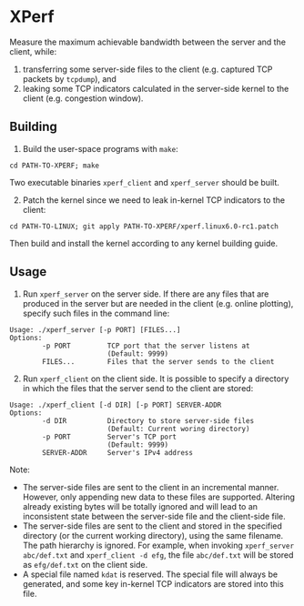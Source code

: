 XPerf
=====

Measure the maximum achievable bandwidth between the server and the client, while:
  1. transferring some server-side files to the client (e.g. captured TCP packets by `tcpdump`), and
  2. leaking some TCP indicators calculated in the server-side kernel to the client (e.g. congestion window).

Building
-----

 1. Build the user-space programs with `make`:
```
cd PATH-TO-XPERF; make
```
 Two executable binaries `xperf_client` and `xperf_server` should be built.

 2. Patch the kernel since we need to leak in-kernel TCP indicators to the client:
```
cd PATH-TO-LINUX; git apply PATH-TO-XPERF/xperf.linux6.0-rc1.patch
```
 Then build and install the kernel according to any kernel building guide.

Usage
-----
  1. Run `xperf_server` on the server side. If there are any files that are produced in the server but are needed in the client (e.g. online plotting), specify such files in the command line:
```
Usage: ./xperf_server [-p PORT] [FILES...]
Options:
        -p PORT         TCP port that the server listens at
                        (Default: 9999)
        FILES...        Files that the server sends to the client
```
  2. Run `xperf_client` on the client side. It is possible to specify a directory in which the files that the server send to the client are stored:
```
Usage: ./xperf_client [-d DIR] [-p PORT] SERVER-ADDR
Options:
        -d DIR          Directory to store server-side files
                        (Default: Current woring directory)
        -p PORT         Server's TCP port
                        (Default: 9999)
        SERVER-ADDR     Server's IPv4 address
```

Note:
 - The server-side files are sent to the client in an incremental manner. However, only appending new data to these files are supported. Altering already existing bytes will be totally ignored and will lead to an inconsistent state between the server-side file and the client-side file.
 - The server-side files are sent to the client and stored in the specified directory (or the current working directory), using the same filename. The path hierarchy is ignored. For example, when invoking `xperf_server abc/def.txt` and `xperf_client -d efg`,  the file `abc/def.txt` will be stored as `efg/def.txt` on the client side.
 - A special file named `kdat` is reserved. The special file will always be generated, and some key in-kernel TCP indicators are stored into this file.

